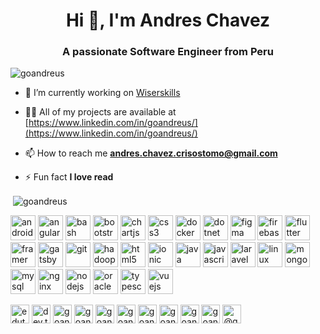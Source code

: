 <h1 align="center">Hi 👋, I'm Andres Chavez</h1>
<h3 align="center">A passionate Software Engineer from Peru</h3>

<p align="left"> <img src="https://komarev.com/ghpvc/?username=goandreus" alt="goandreus" /> </p>


- 🔭 I’m currently working on [Wiserskills](https://www.wiserskills.com/)

- 👨‍💻 All of my projects are available at [https://www.linkedin.com/in/goandreus/](https://www.linkedin.com/in/goandreus/)

- 📫 How to reach me **andres.chavez.crisostomo@gmail.com**

- ⚡ Fun fact **I love read**

<!--  ### Blogs posts -->
<!-- BLOG-POST-LIST:START -->
<!-- BLOG-POST-LIST:END -->




<p>&nbsp;<img align="center" src="https://github-readme-stats.vercel.app/api?username=goandreus&show_icons=true" alt="goandreus" /></p>


<p align="left"><img src="https://devicons.github.io/devicon/devicon.git/icons/android/android-original-wordmark.svg" alt="android" width="40" height="40"/> <img src="https://devicons.github.io/devicon/devicon.git/icons/angularjs/angularjs-original.svg" alt="angularjs" width="40" height="40"/> <img src="https://www.vectorlogo.zone/logos/gnu_bash/gnu_bash-icon.svg" alt="bash" width="40" height="40"/> <img src="https://devicons.github.io/devicon/devicon.git/icons/bootstrap/bootstrap-plain.svg" alt="bootstrap" width="40" height="40"/> <img src="https://www.chartjs.org/media/logo-title.svg" alt="chartjs" width="40" height="40"/> <img src="https://devicons.github.io/devicon/devicon.git/icons/css3/css3-original-wordmark.svg" alt="css3" width="40" height="40"/> <img src="https://devicons.github.io/devicon/devicon.git/icons/docker/docker-original-wordmark.svg" alt="docker" width="40" height="40"/> <img src="https://devicons.github.io/devicon/devicon.git/icons/dot-net/dot-net-original-wordmark.svg" alt="dotnet" width="40" height="40"/> <img src="https://www.vectorlogo.zone/logos/figma/figma-icon.svg" alt="figma" width="40" height="40"/> <img src="https://www.vectorlogo.zone/logos/firebase/firebase-icon.svg" alt="firebase" width="40" height="40"/> <img src="https://www.vectorlogo.zone/logos/flutterio/flutterio-icon.svg" alt="flutter" width="40" height="40"/> <img src="https://www.vectorlogo.zone/logos/framer/framer-icon.svg" alt="framer" width="40" height="40"/> <img src="https://www.vectorlogo.zone/logos/gatsbyjs/gatsbyjs-icon.svg" alt="gatsby" width="40" height="40"/> <img src="https://www.vectorlogo.zone/logos/git-scm/git-scm-icon.svg" alt="git" width="40" height="40"/> <img src="https://www.vectorlogo.zone/logos/apache_hadoop/apache_hadoop-icon.svg" alt="hadoop" width="40" height="40"/> <img src="https://devicons.github.io/devicon/devicon.git/icons/html5/html5-original-wordmark.svg" alt="html5" width="40" height="40"/> <img src="https://upload.wikimedia.org/wikipedia/commons/d/d1/Ionic_Logo.svg" alt="ionic" width="40" height="40"/> <img src="https://devicons.github.io/devicon/devicon.git/icons/java/java-original-wordmark.svg" alt="java" width="40" height="40"/> <img src="https://devicons.github.io/devicon/devicon.git/icons/javascript/javascript-original.svg" alt="javascript" width="40" height="40"/> <img src="https://devicons.github.io/devicon/devicon.git/icons/laravel/laravel-plain-wordmark.svg" alt="laravel" width="40" height="40"/> <img src="https://devicons.github.io/devicon/devicon.git/icons/linux/linux-original.svg" alt="linux" width="40" height="40"/> <img src="https://devicons.github.io/devicon/devicon.git/icons/mongodb/mongodb-original-wordmark.svg" alt="mongodb" width="40" height="40"/> <img src="https://devicons.github.io/devicon/devicon.git/icons/mysql/mysql-original-wordmark.svg" alt="mysql" width="40" height="40"/> <img src="https://devicons.github.io/devicon/devicon.git/icons/nginx/nginx-original.svg" alt="nginx" width="40" height="40"/> <img src="https://devicons.github.io/devicon/devicon.git/icons/nodejs/nodejs-original-wordmark.svg" alt="nodejs" width="40" height="40"/> <img src="https://devicons.github.io/devicon/devicon.git/icons/oracle/oracle-original.svg" alt="oracle" width="40" height="40"/>  <img src="https://devicons.github.io/devicon/devicon.git/icons/typescript/typescript-original.svg" alt="typescript" width="40" height="40"/> <img src="https://devicons.github.io/devicon/devicon.git/icons/vuejs/vuejs-original-wordmark.svg" alt="vuejs" width="40" height="40"/></p><p><img align="left" 



<p align="center"> 
<a href="https://codepen.io/goandreus" target="blank"><img align="center" src="https://cdn.jsdelivr.net/npm/simple-icons@3.0.1/icons/codepen.svg" alt="edutrul" height="30" width="30" /></a>
<a href="https://dev.to/dev.to goandreus" target="blank"><img align="center" src="https://cdn.jsdelivr.net/npm/simple-icons@3.0.1/icons/dev-dot-to.svg" alt="dev.to goandreus" height="30" width="30" /></a>
<a href="https://twitter.com/goandreus" target="blank"><img align="center" src="https://cdn.jsdelivr.net/npm/simple-icons@3.0.1/icons/twitter.svg" alt="goandreus" height="30" width="30" /></a>
<a href="https://linkedin.com/in/goandreus" target="blank"><img align="center" src="https://cdn.jsdelivr.net/npm/simple-icons@3.0.1/icons/linkedin.svg" alt="goandreus" height="30" width="30" /></a>
<a href="https://stackoverflow.com/users/goandreus" target="blank"><img align="center" src="https://cdn.jsdelivr.net/npm/simple-icons@3.0.1/icons/stackoverflow.svg" alt="goandreus" height="30" width="30" /></a>
<a href="https://codesandbox.com/goandreus" target="blank"><img align="center" src="https://cdn.jsdelivr.net/npm/simple-icons@3.0.1/icons/codesandbox.svg" alt="goandreus" height="30" width="30" /></a>
<a href="https://kaggle.com/goandreus" target="blank"><img align="center" src="https://cdn.jsdelivr.net/npm/simple-icons@3.0.1/icons/kaggle.svg" alt="goandreus" height="30" width="30" /></a>
<a href="https://fb.com/goandreus" target="blank"><img align="center" src="https://cdn.jsdelivr.net/npm/simple-icons@3.0.1/icons/facebook.svg" alt="goandreus" height="30" width="30" /></a>
<a href="https://instagram.com/goandreus" target="blank"><img align="center" src="https://cdn.jsdelivr.net/npm/simple-icons@3.0.1/icons/instagram.svg" alt="goandreus" height="30" width="30" /></a>
<a href="https://dribbble.com/goandreus" target="blank"><img align="center" src="https://cdn.jsdelivr.net/npm/simple-icons@3.0.1/icons/dribbble.svg" alt="goandreus" height="30" width="30" /></a>
<a href="https://medium.com/@goandreus" target="blank"><img align="center" src="https://cdn.jsdelivr.net/npm/simple-icons@3.0.1/icons/medium.svg" alt="@goandreus" height="30" width="30" /></a>
</p>


